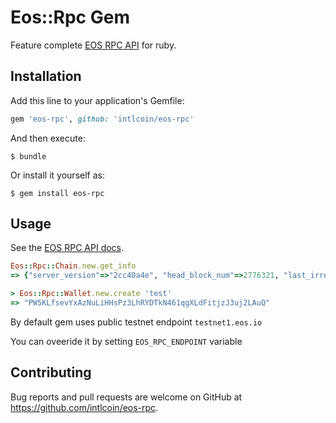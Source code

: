 # Eos::Rpc Gem

Feature complete [EOS RPC API](https://eosio.github.io/eos/group__eosiorpc.html) for ruby.

## Installation

Add this line to your application's Gemfile:

```ruby
gem 'eos-rpc', github: 'intlcoin/eos-rpc'
```

And then execute:

    $ bundle

Or install it yourself as:

    $ gem install eos-rpc

## Usage

See the [EOS RPC API docs](https://eosio.github.io/eos/group__eosiorpc.html).

```ruby
Eos::Rpc::Chain.new.get_info
=> {"server_version"=>"2cc40a4e", "head_block_num"=>2776321, "last_irreversible_block_num"=>2776307, "head_block_id"=>"002a5d01f8cf11c97af632ac488b74ea16f0b5a4a918449e62879bb59db8c9b9", "head_block_time"=>"2018-02-09T18:37:26", "head_block_producer"=>"initm", "recent_slots"=>"1111111111111111111111111111111111111111111111111111111111111111", "participation_rate"=>"1.00000000000000000"}

> Eos::Rpc::Wallet.new.create 'test'
=> "PW5KLfsevYxAzNuLiHHsPz3LhRYDTkN461qgXLdFitjzJ3uj2LAuQ"
```

By default gem uses public testnet endpoint `testnet1.eos.io`

You can oveeride it by setting `EOS_RPC_ENDPOINT` variable

## Contributing

Bug reports and pull requests are welcome on GitHub at https://github.com/intlcoin/eos-rpc.
